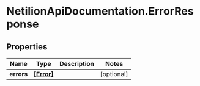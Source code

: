 # NetilionApiDocumentation.ErrorResponse

## Properties
Name | Type | Description | Notes
------------ | ------------- | ------------- | -------------
**errors** | [**[Error]**](Error.md) |  | [optional] 


